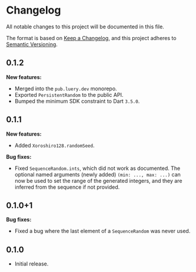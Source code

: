 <!-- #region(HEADER) -->
# Changelog

All notable changes to this project will be documented in this file.

The format is based on [Keep a Changelog](https://keepachangelog.com/en/1.1.0/),
and this project adheres to [Semantic Versioning](https://semver.org/spec/v2.0.0.html).

<!-- #endregion -->

## 0.1.2

**New features:**

- Merged into the `pub.luery.dev` monorepo.
- Exported `PersistentRandom` to the public API.
- Bumped the minimum SDK constraint to Dart `3.5.0`.

## 0.1.1

**New features:**

- Added `Xoroshiro128.randomSeed`.

**Bug fixes:**

- Fixed `SequenceRandom.ints`, which did not work as documented. The optional
  named arguments (newly added) `(min: ..., max: ...)` can now be used to set
  the range of the generated integers, and they are inferred from the sequence
  if not provided.

## 0.1.0+1

**Bug fixes:**

- Fixed a bug where the last element of a `SequenceRandom` was never used.

## 0.1.0

- Initial release.
